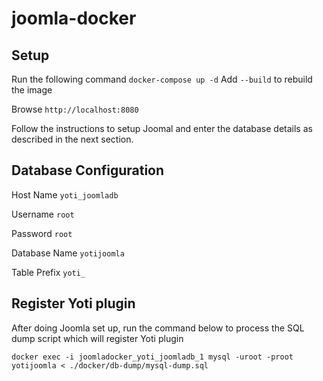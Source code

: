 # joomla-docker

## Setup
Run the following command `docker-compose up -d` Add `--build` to rebuild the image

Browse `http://localhost:8080`

Follow the instructions to setup Joomal and enter the database details as described in the next section.

## Database Configuration

Host Name `yoti_joomladb`

Username `root`

Password `root`

Database Name `yotijoomla`

Table Prefix  `yoti_`

## Register Yoti plugin
After doing Joomla set up, run the command below to process the SQL dump script which will register Yoti plugin

`docker exec -i joomladocker_yoti_joomladb_1 mysql -uroot -proot yotijoomla < ./docker/db-dump/mysql-dump.sql`
